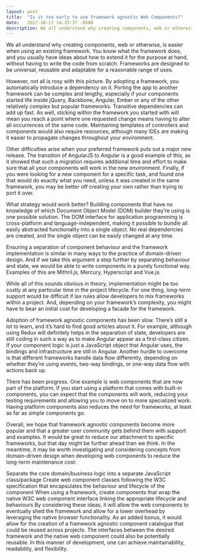 ```yaml
---
layout: post
title:  "Is it too early to use framework agnostic Web Components?"
date:   2017-10-17 14:33:37 -0500
description: We all understand why creating components, web or otherwise, is easier when using an existing framework. You know what the framework does...
---
```

We all understand why creating components, web or otherwise, is easier when using an existing framework. You know what the framework does, and you usually have ideas about how to extend it for the purpose at hand, without having to write the code from scratch. Frameworks are designed to be universal, reusable and adaptable for a reasonable range of uses.

However, not all is rosy with this picture. By adopting a framework, you automatically introduce a dependency on it. Porting the app to another framework can be complex and lengthy, especially if your components started life inside jQuery, Backbone, Angular, Ember or any of the other relatively complex but popular frameworks. Transitive dependencies can add up fast. As well, sticking within the framework you started with will mean you reach a point where one requested change means having to alter all occurrences of the same code. Maintaining templates of controllers and components would also require resources, although many IDEs are making it easier to propagate changes throughout your environment.

Other difficulties arise when your preferred framework puts out a major new release. The transition of AngularJS to Angular is a good example of this, as it showed that such a migration requires additional time and effort to make sure that all your components will work in the new environment. Finally, if you were looking for a new component for a specific task, and found one that would do exactly what you need, unless it was created in the same framework, you may be better off creating your own rather than trying to port it over.

What strategy would work better? Building components that have no knowledge of which Document Object Model (DOM) builder they’re using is one possible solution. The DOM interface for application programming is cross-platform and language-independent, making it possible to bundle all easily abstracted functionality into a single object. No real dependencies are created, and the single object can be easily changed at any time.

Ensuring a separation of component behaviour and the framework implementation is similar in many ways to the practice of domain-driven design. And if we take this argument a step further by separating behaviour and state, we would be able to write components in a purely functional way. Examples of this are Mithril.js, Mercury, Hyperscript and Vue.js.

While all of this sounds obvious in theory, implementation might be too costly at any particular time in the project lifecycle. For one thing, long-term support would be difficult if lax rules allow developers to mix frameworks within a project. And, depending on your framework’s complexity, you might have to bear an initial cost for developing a facade for the framework.

Adoption of framework agnostic components has been slow. There’s still a lot to learn, and it’s hard to find good articles about it. For example, although using Redux will definitely helps in the separation of state, developers are still coding in such a way as to make Angular appear as a first-class citizen. If your component logic is just a JavaScript object that Angular uses, the bindings and infrastructure are still in Angular. Another hurdle to overcome is that different frameworks handle data flow differently, depending on whether they’re using events, two-way bindings, or one-way data flow with actions back up.

There has been progress. One example is web components that are now part of the platform. If you start using a platform that comes with built-in components, you can expect that the components will work, reducing your testing requirements and allowing you to move on to more specialized work. Having platform components also reduces the need for frameworks, at least as far as simple components go.

Overall, we hope that framework agnostic components become more popular and that a greater user community gets behind them with support and examples. It would be great to reduce our attachment to specific frameworks, but that day might be further ahead than we think. In the meantime, it may be worth investigating and considering concepts from domain-driven design when developing web components to reduce the long-term maintenance cost:

Separate the core domain/business logic into a separate JavaScript class/package
Create web component classes following the W3C specification that encapsulates the behaviour and lifecycle of the component
When using a framework, create components that wrap the native W3C web component interface linking the appropriate lifecycle and behaviours
By considering these ideas, it will allow the web components to eventually shed the framework and allow for a lower overhead by leveraging the native browser functionality. As an added bonus, it would allow for the creation of a framework agnostic component catalogue that could be reused across projects. The interfaces between the desired framework and the native web component could also be potentially reusable. In this manner of development, one can achieve maintainability, readability, and flexibility.
